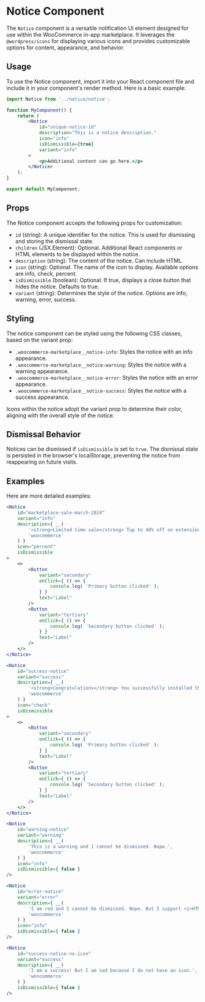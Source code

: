# Notice Component

The `Notice` component is a versatile notification UI element designed for use within the WooCommerce in-app marketplace.
It leverages the `@wordpress/icons` for displaying various icons and provides customizable options for content, appearance, and behavior.

## Usage

To use the Notice component, import it into your React component file and include it in your component's render method. Here is a basic example:

```jsx
import Notice from '../notice/notice';

function MyComponent() {
	return (
		<Notice
			id="unique-notice-id"
			description="This is a notice description."
			icon="info"
			isDismissible={true}
			variant="info"
		>
			<p>Additional content can go here.</p>
		</Notice>
	);
}

export default MyComponent;
```

## Props

The Notice component accepts the following props for customization:

- `id` (string): A unique identifier for the notice. This is used for dismissing and storing the dismissal state.
- `children` (JSX.Element): Optional. Additional React components or HTML elements to be displayed within the notice.
- `description` (string): The content of the notice. Can include HTML.
- `icon` (string): Optional. The name of the icon to display. Available options are info, check, percent.
- `isDismissible` (boolean): Optional. If true, displays a close button that hides the notice. Defaults to true.
- `variant` (string): Determines the style of the notice. Options are info, warning, error, success.

## Styling

The notice component can be styled using the following CSS classes, based on the variant prop:

- `.woocommerce-marketplace__notice-info`: Styles the notice with an info appearance.
- `.woocommerce-marketplace__notice-warning`: Styles the notice with a warning appearance.
- `.woocommerce-marketplace__notice-error`: Styles the notice with an error appearance.
- `.woocommerce-marketplace__notice-success`: Styles the notice with a success appearance.

Icons within the notice adopt the variant prop to determine their color, aligning with the overall style of the notice.

## Dismissal Behavior

Notices can be dismissed if `isDismissible` is set to `true`. The dismissal state is persisted in the browser's localStorage, preventing the notice from reappearing on future visits.

## Examples

Here are more detailed examples:

```jsx
<Notice
	id="marketplace-sale-march-2024"
	variant="info"
	description={ __(
		'<strong>Limited time sale</strong> Tup to 40% off on extensions and themes. Sale ends March 29 at 2pm UTC.',
		'woocommerce'
	) }
	icon="percent"
	isDismissible
>
	<>
		<Button
			variant="secondary"
			onClick={ () => {
				console.log( 'Primary button clicked' );
			} }
			text="Label"
		/>
		<Button
			variant="tertiary"
			onClick={ () => {
				console.log( 'Secondary button clicked' );
			} }
			text="Label"
		/>
	</>
</Notice>
```

```jsx
<Notice
	id="success-notice"
	variant="success"
	description={ __(
		'<strong>Congratulations</strong> You successfully installed the plugin.',
		'woocommerce'
	) }
	icon="check"
	isDismissible
>
	<>
		<Button
			variant="secondary"
			onClick={ () => {
				console.log( 'Primary button clicked' );
			} }
			text="Label"
		/>
		<Button
			variant="tertiary"
			onClick={ () => {
				console.log( 'Secondary button clicked' );
			} }
			text="Label"
		/>
	</>
</Notice>
```

```jsx
<Notice
	id="warning-notice"
	variant="warning"
	description={ __(
		'This is a warning and I cannot be dismissed. Nope.',
		'woocommerce'
	) }
	icon="info"
	isDismissible={ false }
/>

<Notice
	id="error-notice"
	variant="error"
	description={ __(
		'I am red and I cannot be dismissed. Nope. But I support <i>HTML</i> <strong>tags</strong>. So <a href="#">I can have links</a>.',
		'woocommerce'
	) }
	icon="info"
	isDismissible={ false }
/>
```

```jsx
<Notice
	id="success-notice-no-icon"
	variant="success"
	description={ __(
		'I am a success! But I am sad because I do not have an icon.',
		'woocommerce'
	) }
	isDismissible={ false }
/>
```
